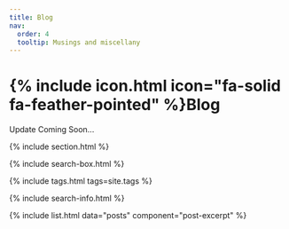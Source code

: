```yaml
---
title: Blog
nav:
  order: 4
  tooltip: Musings and miscellany
---
```


# {% include icon.html icon="fa-solid fa-feather-pointed" %}Blog

Update Coming Soon...

{% include section.html %}

{% include search-box.html %}

{% include tags.html tags=site.tags %}

{% include search-info.html %}

{% include list.html data="posts" component="post-excerpt" %}
